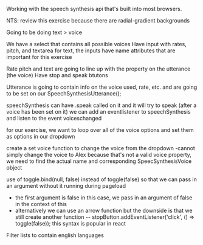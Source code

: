 Working with the speech synthesis api that's built into most browsers.

NTS: review this exercise because there are radial-gradient backgrounds

Going to be doing text > voice

We have a select that contains all possible voices
Have input with rates, pitch, and textarea for text, the inputs have name attributes that are important for this exercise

Rate pitch and text are going to line up with the property on the utterance (the voice)
Have stop and speak btutons

Utterance is going to contain info on the voice used, rate, etc. and are going to be set on our SpeechSynthesisUtterance();

speechSynthesis can have .speak called on it and it will try to speak (after a voice has been set on it)
we can add an eventlistener to speechSynthesis and listen to the event voiceschanged

for our exercise, we want to loop over all of the voice options and set them as options in our dropdown

create a set voice function to change the voice from the dropdown
-cannot simply change the voice to Alex because that's not a valid voice property, we need to find the actual name and corresponding SpeecSynthesisVoice object

use of toggle.bind(null, false) instead of toggle(false) so that we can pass in an argument without it running during pageload
- the first argument is false in this case, we pass in an argument of false in the context of this
- alternatively we can use an arrow function but the downside is that we still create another function
-- stopButton.addEventListener('click', () => toggle(false)); this syntax is popular in react

Filter lists to contain english languages

